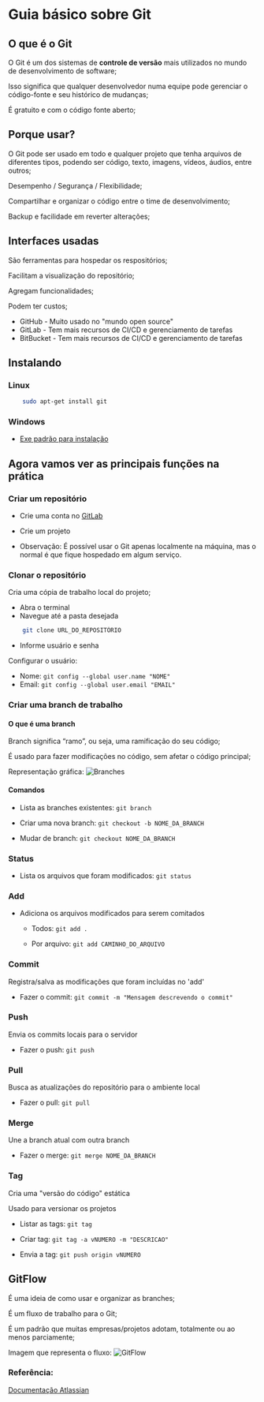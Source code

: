 # Guia básico sobre Git

## O que é o Git

O Git é um dos sistemas de **controle de versão** mais utilizados no mundo de desenvolvimento de software;

Isso significa que qualquer desenvolvedor numa equipe pode gerenciar o código-fonte e seu histórico de mudanças;

É gratuito e com o código fonte aberto;


## Porque usar?

O Git pode ser usado em todo e qualquer projeto que tenha arquivos de diferentes tipos, podendo ser código, texto, imagens, vídeos, áudios, entre outros;

Desempenho / Segurança / Flexibilidade;

Compartilhar e organizar o código entre o time de desenvolvimento;

Backup e facilidade em reverter alterações;


## Interfaces usadas

São ferramentas para hospedar os respositórios;

Facilitam a visualização do repositório;

Agregam funcionalidades;

Podem ter custos;

- GitHub - Muito usado no "mundo open source"
- GitLab - Tem mais recursos de CI/CD e gerenciamento de tarefas
- BitBucket - Tem mais recursos de CI/CD e gerenciamento de tarefas


## Instalando

### Linux 

```bash
	sudo apt-get install git
```

### Windows

- [Exe padrão para instalação](https://github.com/git-for-windows/git/releases/download/v2.35.1.windows.2/Git-2.35.1.2-64-bit.exe)


## Agora vamos ver as principais funções na prática


### Criar um repositório

* Crie uma conta no [GitLab](https://gitlab.com/users/sign_in)

* Crie um projeto

* Observação: É possível usar o Git apenas localmente na máquina, mas o normal é que fique hospedado em algum serviço.


### Clonar o repositório


Cria uma cópia de trabalho local do projeto;

* Abra o terminal
* Navegue até a pasta desejada
```bash
	git clone URL_DO_REPOSITÓRIO
```
* Informe usuário e senha

Configurar o usuário:
- Nome: ```git config --global user.name "NOME"```
- Email: ```git config --global user.email "EMAIL"```


### Criar uma branch de trabalho

#### O que é uma branch

Branch significa “ramo”, ou seja, uma ramificação do seu código;

É usado para fazer modificações no código, sem afetar o código principal;

Representação gráfica:
![Branches](https://lh4.googleusercontent.com/hDZ7C2NQmOEeApDyPXFfjEfJyyIcmI8AfA8m-8loF8I2QKNrn4_Mw_IQKzoyj7O6SoKi2h6vTrKwZV5GL2uTJKSx_Kz8hSEpLAuhp7R_kpUYlW4H0oQbM34zo3fOZDtFU2PPtPr3)


#### Comandos

- Lista as branches existentes: ```git branch```

- Criar uma nova branch: ```git checkout -b NOME_DA_BRANCH```

- Mudar de branch: ```git checkout NOME_DA_BRANCH```


### Status

- Lista os arquivos que foram modificados: ```git status```


### Add

- Adiciona os arquivos modificados para serem comitados

	- Todos: ```git add .```


	- Por arquivo: ```git add CAMINHO_DO_ARQUIVO```


### Commit

Registra/salva as modificações que foram incluídas no 'add'

- Fazer o commit: ```git commit -m "Mensagem descrevendo o commit"```


### Push

Envia os commits locais para o servidor

- Fazer o push: ```git push```


### Pull

Busca as atualizações do repositório para o ambiente local

- Fazer o pull: ```git pull```


### Merge

Une a branch atual com outra branch

- Fazer o merge: ```git merge NOME_DA_BRANCH```


### Tag

Cria uma "versão do código" estática

Usado para versionar os projetos

- Listar as tags: ```git tag```

- Criar tag: ```git tag -a vNUMERO -m "DESCRICAO"```

- Envia a tag: ```git push origin vNUMERO```



## GitFlow

É uma ideia de como usar e organizar as branches;

É um fluxo de trabalho para o Git;

É um padrão que muitas empresas/projetos adotam, totalmente ou ao menos parciamente;

Imagem que representa o fluxo:
![GitFlow](https://lh3.googleusercontent.com/70jaEZnESXQ6SssU5uI4yO62JBz6xq2sNrrz8bW_ap2CuWUaQlbKs3j6NyRJnvcvYwAugkW8WzNJX21dZ2SMd9O_1TTpKZT-FsBkYSPy4rUSpJSo2C-WPTaLc2jQ8ancyj1TetXQ)


### Referência:
[Documentação Atlassian](https://www.atlassian.com/br/git/tutorials/what-is-version-control)
